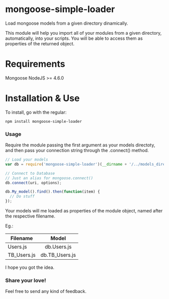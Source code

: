# mongoose-simple-loader
Load mongoose models from a given directory dinamically.

This module will help you import all of your modules from a given directory, automatically, into your scripts. You will be able to access them as properties of the returned object.

# Requirements
Mongoose
NodeJS >= 4.6.0

# Installation & Use
To install, go with the regular:
```
npm install mongoose-simple-loader
```
### Usage

Require the module passing the first argument as your models directoty, and then pass your connection string through the .connect() method.
```javascript
// Load your models
var db = require('mongoose-simple-loader')(__dirname + '/../models_directory/');

// Connect to Database
// Just an alias for mongoose.connect()
db.connect(uri, options);

db.My_model().find().then(function(item) {
  // Do stuff
});
```

Your models will me loaded as properties of the module object, named after the respective filename. 

Eg.:

| Filename      | Model          |
| ------------- |:--------------:|
| Users.js      | db.Users.js    |
| TB_Users.js   | db.TB_Users.js |

I hope you got the idea.

### Share your love!
Feel free to send any kind of feedback.
